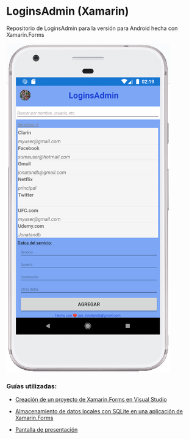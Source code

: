 # LoginsAdmin (Xamarin)
Repositorio de LoginsAdmin para la versión para Android hecha con Xamarin.Forms

<img src="Screenshot.png" alt="LoginsAdmin | Administrador de credenciales - Hecho con ❤ por Jonatandb! (Versión C#/Xamarin.Forms - Android)"/>

### Guías utilizadas:

 - <a href="https://docs.microsoft.com/es-es/learn/modules/create-a-mobile-app-with-xamarin-forms/2-create-a-xf-project-in-vs" target="_blank">Creación de un proyecto de Xamarin.Forms en Visual Studio</a>

 - <a href="https://docs.microsoft.com/es-es/learn/modules/store-local-data-with-sqlite/" target="_blank">Almacenamiento de datos locales con SQLite en una aplicación de Xamarin.Forms</a>

 - <a href="https://docs.microsoft.com/es-es/xamarin/android/user-interface/splash-screen" target="_blank">Pantalla de presentación</a>